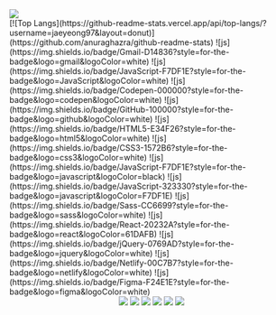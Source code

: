 <img src="https://capsule-render.vercel.app/api?type=Venom&color=17413F&height=250&section=header&text=JaeYeong-Jang&fontSize=70&fontColor=EDEBE0" />
<br />
[![Top Langs](https://github-readme-stats.vercel.app/api/top-langs/?username=jaeyeong97&layout=donut)](https://github.com/anuraghazra/github-readme-stats)
![js](https://img.shields.io/badge/Gmail-D14836?style=for-the-badge&logo=gmail&logoColor=white)
![js](https://img.shields.io/badge/JavaScript-F7DF1E?style=for-the-badge&logo=JavaScript&logoColor=white)
![js](https://img.shields.io/badge/Codepen-000000?style=for-the-badge&logo=codepen&logoColor=white)
![js](https://img.shields.io/badge/GitHub-100000?style=for-the-badge&logo=github&logoColor=white)
![js](https://img.shields.io/badge/HTML5-E34F26?style=for-the-badge&logo=html5&logoColor=white)
![js](https://img.shields.io/badge/CSS3-1572B6?style=for-the-badge&logo=css3&logoColor=white)
![js](https://img.shields.io/badge/JavaScript-F7DF1E?style=for-the-badge&logo=javascript&logoColor=black)
![js](https://img.shields.io/badge/JavaScript-323330?style=for-the-badge&logo=javascript&logoColor=F7DF1E)
![js](https://img.shields.io/badge/Sass-CC6699?style=for-the-badge&logo=sass&logoColor=white)
![js](https://img.shields.io/badge/React-20232A?style=for-the-badge&logo=react&logoColor=61DAFB)
![js](https://img.shields.io/badge/jQuery-0769AD?style=for-the-badge&logo=jquery&logoColor=white)
![js](https://img.shields.io/badge/Netlify-00C7B7?style=for-the-badge&logo=netlify&logoColor=white)
![js](https://img.shields.io/badge/Figma-F24E1E?style=for-the-badge&logo=figma&logoColor=white)

<div align=center>
<img src="https://img.shields.io/badge/styledcomponents-DB7093?style=for-the-badge&logo=styledcomponents&logoColor=white">
<img src="https://img.shields.io/badge/firebase-DD2C00?style=for-the-badge&logo=firebase&logoColor=white">
<img src="https://img.shields.io/badge/naver-03C75A?style=for-the-badge&logo=naver&logoColor=white">
<img src="https://img.shields.io/badge/recoil-3578E5?style=for-the-badge&logo=recoil&logoColor=white">
<img src="https://img.shields.io/badge/reactrouter-CA4245?style=for-the-badge&logo=reactrouter&logoColor=white">
<img src="https://img.shields.io/badge/env-ECD53F?style=for-the-badge&logo=dotenv&logoColor=white">
</div>
